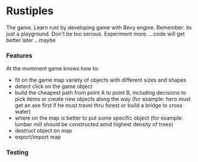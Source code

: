 # Rustiples

The game. Learn rust by developing game with Bevy engine. Remember: its just a playground. Don't be too serious. Experiment more. ...code will get better later ...maybe


### Features
At the momment game knows how to:
- fit on the game map variety of objects with different sizes and shapes
- detect click on the game object
- build the cheapest path from point A to point B, including decisions to pick items or create new objects along the way (for example: hero must get an axe first if he must travel thru forest or build a bridge to cross water)
- where on the map is better to put some specific object (for example: lumber mill should be constructed amid highest density of trees)
- destruct object on map
- export/import map


### Testing

